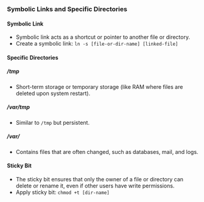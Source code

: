 ### Symbolic Links and Specific Directories

#### Symbolic Link
- Symbolic link acts as a shortcut or pointer to another file or directory.
- Create a symbolic link: `ln -s [file-or-dir-name] [linked-file]`

#### Specific Directories

##### /tmp
- Short-term storage or temporary storage (like RAM where files are deleted upon system restart).

##### /var/tmp
- Similar to `/tmp` but persistent.

##### /var/
- Contains files that are often changed, such as databases, mail, and logs.

#### Sticky Bit
- The sticky bit ensures that only the owner of a file or directory can delete or rename it, even if other users have write permissions.
- Apply sticky bit: `chmod +t [dir-name]`

